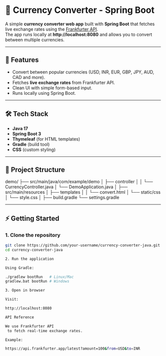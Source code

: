# 💱 Currency Converter - Spring Boot

A simple **currency converter web app** built with **Spring Boot** that fetches live exchange rates using the [Frankfurter API](https://www.frankfurter.app/).  
The app runs locally at **http://localhost:8080** and allows you to convert between multiple currencies.

---

## 🚀 Features
- Convert between popular currencies (USD, INR, EUR, GBP, JPY, AUD, CAD and more).
- Fetches **live exchange rates** from Frankfurter API.
- Clean UI with simple form-based input.
- Runs locally using Spring Boot.

---

## 🛠️ Tech Stack
- **Java 17**
- **Spring Boot 3**
- **Thymeleaf** (for HTML templates)
- **Gradle** (build tool)
- **CSS** (custom styling)

---

## 📂 Project Structure
demo/
├── src/main/java/com/example/demo
│ ├── controller
│ │ └── CurrencyController.java
│ └── DemoApplication.java
│
├── src/main/resources
│ ├── templates
│ │ └── convert.html
│ └── static/css
│ └── style.css
│
├── build.gradle
└── settings.gradle


---

## ⚡ Getting Started

### 1. Clone the repository
```bash
git clone https://github.com/your-username/currency-converter-java.git
cd currency-converter-java

2. Run the application

Using Gradle:

./gradlew bootRun   # Linux/Mac
gradlew.bat bootRun # Windows

3. Open in browser

Visit:

http://localhost:8080

API Reference

We use Frankfurter API
 to fetch real-time exchange rates.

Example:

https://api.frankfurter.app/latest?amount=100&from=USD&to=INR

